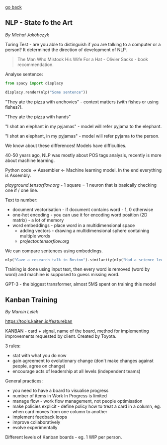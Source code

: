 [go back](https://github.com/pkardas/learning)

## NLP - State fo the Art

*By Michał Jakóbczyk*

Turing Test - are you able to distinguish if you are talking to a computer or a person? It determined the direction of development of NLP.

>  The Man Who Mistook His Wife For a Hat - Olivier Sacks - book recommendation.

Analyse sentence:

```python
from spacy import displacy

displacy.render(nlp("Some sentence"))
```

"They ate the pizza with anchovies" - context matters (with fishes or using fishes?). 

"They ate the pizza with hands"

"I shot an elephant in my pyjamas" - model will refer pyjama to the elephant.

"I shot an elephant, in my pyjamas" - model will refer pyjama to the person.

We know about these differences! Models have difficulties.



40-50 years ago, NLP was mostly about POS tags analysis, recently is more about machine learning.

Python code -> Assembler <- Machine learning model. In the end everything is Assembly.



*playground.tensorflow.org* - 1 square = 1 neuron that is basically checking one if / one line.



Text to number:

- document vectorisation - if document contains word - 1, 0 otherwise
- one-hot encoding - you can use it for encoding word position (2D matrix) - a lot of memory
- word embeddings - place word in a multidimensional space
  - adding vectors - drawing a multidimensional sphere containing multiple words
  - *projector.tensorflow.org*

We can compare sentences using embeddings.

```python
nlp("Gave a research talk in Boston").similarity(nlp("Had a science lecture in Seattle"))
```

Training is done using input text, then every word is removed (word by word) and machine is supposed to guess missing word.



GPT-3 - the biggest transformer, almost 5M$ spent on training this model

## Kanban Training

*By Marcin Lelek*

https://tools.kaiten.io/featureban

KANBAN - card + signal, name of the board, method for implementing improvements requested by client. Created by Toyota.

3 rules:

- stat with what you do now
- gain agreement to evolutionary change (don't make changes against people, agree on change)
- encourage acts of leadership at all levels (independent teams)

General practices:

- you need to have a board to visualise progress
- number of items in Work In Progress is limited
- manage flow - work flow management, not people optimisation
- make policies explicit - define policy how to treat a card in a column, eg. when card moves from one column to another
- implement feedback loops
- improve collaboratively
- evolve experimentally

Different levels of Kanban boards - eg. 1 WIP per person.

